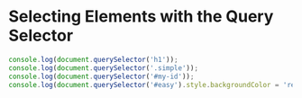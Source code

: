 # Selecting Elements with the Query Selector
```javascript
console.log(document.querySelector('h1'));
console.log(document.querySelector('.simple'));
console.log(document.querySelector('#my-id'));
console.log(document.querySelector('#easy').style.backgroundColor = 'red');
```